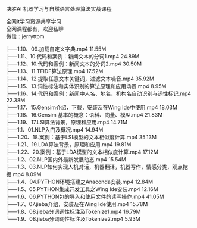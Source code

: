 决胜AI 机器学习与自然语言处理算法实战课程

全网it学习资源共享学习<br>全网课程都有，欢迎私聊<br>微信：jerryttom<br>

├──1.10、09.加载自定义字典.mp4 11.55M<br> ├──1.11、10.代码和案例：新闻文本的分词1.mp4 24.89M<br> ├──1.12、10.代码和案例：新闻文本的分词2.mp4 30.50M<br> ├──1.13、11.TFIDF算法原理.mp4 17.52M<br> ├──1.14、12.提取任意文本关键词，过滤文本噪音.mp4 35.92M<br> ├──1.15、13.词性标注和实体识别的算法原理和应用场景.mp4 8.95M<br> ├──1.16、14.代码和案例：新闻中人名、地名、机构名自动识别与词性标记.mp4 22.38M<br> ├──1.17、15.Gensim介绍，下载，安装及在Wing Ide中使用.mp4 18.03M<br> ├──1.18、16.Gensim 基本的概念：语料、向量、模型.mp4 21.83M<br> ├──1.19、17.LSI算法背景，原理和应用.mp4 14.71M<br> ├──1.1、01.NLP入门及概况.mp4 14.94M<br> ├──1.20、18.案例：基于LSI模型的文本相似度计算.mp4 35.13M<br> ├──1.21、19.LDA算法背景，原理和应用.mp4 19.81M<br> ├──1.22、20.案例：基于LDA模型的文本相似度计算.mp4 17.12M<br> ├──1.2、02.NLP国内外最新发展动态.mp4 15.54M<br> ├──1.3、03.NLP如何实现人机对话，机器翻译，机器写作，情感分类，观点挖掘.mp4 8.09M<br> ├──1.4、04.PYTHON环境搭建之Anaconda安装.mp4 12.84M<br> ├──1.5、05.PYTHON集成开发工具之Wing Ide安装.mp4 12.16M<br> ├──1.6、06.PYTHON包的导入和使用文件的读写操作.mp4 41.05M<br> ├──1.7、07.jieba介绍，安装及在Wing Ide使用.mp4 15.78M<br> ├──1.8、08.jieba分词词性标注及Tokenize1.mp4 16.79M<br> └──1.9、08.jieba分词词性标注及Tokenize2.mp4 5.93M